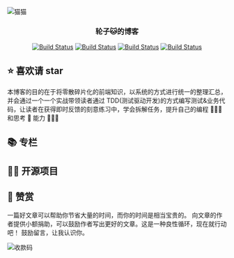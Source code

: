 ![猫猫](https://user-images.githubusercontent.com/12481194/161056436-d1829803-23e3-41f7-9bb1-54a170158ffe.jpg)

<!-- 标题：居中 -->
<h3 align="center">轮子🐱的博客</h3>

<!-- 徽标 -->
<p align="center">
   <a href=""><img id="like" src="https://img.shields.io/badge/作者-轮子🐱-orange.svg" alt="Build Status"></a>
   <a href=""><img id="read" src="https://img.shields.io/badge/Juejun-掘金-green.svg" alt="Build Status"></a>
   <a href=""><img id="like" src="https://img.shields.io/badge/掘金-100+喜欢-red.svg" alt="Build Status"></a>
   <a href=""><img id="read" src="https://img.shields.io/badge/掘金-7k+阅读-blue.svg" alt="Build Status"></a>
  </p>

<!-- 介绍 -->

## ⭐️ 喜欢请 star

本博客的目的在于将零散碎片化的前端知识，以系统的方式进行统一的整理汇总，并会通过一个一个实战带领读者通过 TDD(测试驱动开发)的方式编写测试&业务代码，让读者在获得即时反馈的刻意练习中，学会拆解任务，提升自己的编程 👨🏻‍💻 和思考 🤔 能力 🍺🍺🍺

## 📚 专栏

## 🧑‍💻 开源项目

## 🤝 赞赏

一篇好文章可以帮助你节省大量的时间，而你的时间是相当宝贵的。 向文章的作者提供小额捐助，可以鼓励作者写出更好的文章。这是一种良性循环，现在就行动吧！ 鼓励留言，让我认识你。

![收款码](https://user-images.githubusercontent.com/12481194/161088975-69f57147-bf86-4e14-90e2-ef9465ef553b.jpeg)
